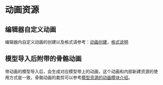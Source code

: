# 动画资源

<!-- ### FBX 以及 GLTF -->

## 编辑器自定义动画

编辑器内自定义动画的创建以及格式请参考：[动画创建](../editor/animation/animation-create.md)，[格式说明](../engine/animation/animation-clip.md#动画曲线)

## 模型导入后附带的骨骼动画

带动画的模型导入后，会生成对应模型带上的动画，这个动画和内部新建资源的使用方式是一致，骨骼动画的裁剪可以参考[模型资源的动画模块介绍](mesh.md)。